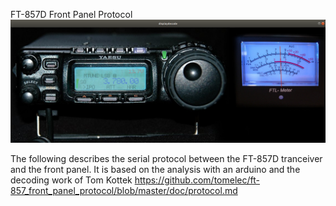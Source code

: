 FT-857D Front Panel Protocol
![alt text](https://github.com/ntoulasd/FT-857D-Front-Panel-arduino/blob/master/processing_display.png)

The following describes the serial protocol between the FT-857D tranceiver and the front panel.
It is based on the analysis with an arduino and the decoding work of Tom Kottek
https://github.com/tomelec/ft-857_front_panel_protocol/blob/master/doc/protocol.md
